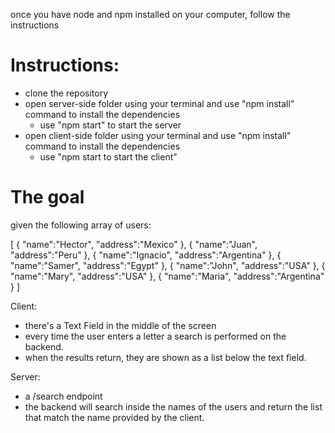 once you have node and npm installed on your computer, follow the instructions

# Instructions:
   - clone the repository
   - open server-side folder using your terminal and use "npm install" command to install the dependencies
      - use "npm start" to start the server
   - open client-side folder using your terminal and use "npm install" command to install the dependencies
      - use "npm start to start the client" 

# The goal
given the following array of users:

[
   {
      "name":"Hector",
      "address":"Mexico"
   },
   {
      "name":"Juan",
      "address":"Peru"
   },
   {
      "name":"Ignacio",
      "address":"Argentina"
   },
   {
      "name":"Samer",
      "address":"Egypt"
   },
   {
      "name":"John",
      "address":"USA"
   },
   {
      "name":"Mary",
      "address":"USA"
   },
   {
      "name":"Maria",
      "address":"Argentina"
   }
]

Client:
- there's a Text Field in the middle of the screen
- every time the user enters a letter a search is performed on the backend.
- when the results return, they are shown as a list below the text field. 

Server:
- a /search endpoint
- the backend will search inside the names of the users and return the list that match the name provided by the client.
